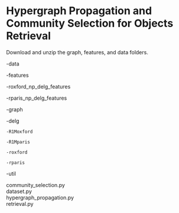 # Hypergraph Propagation and Community Selection for Objects Retrieval

Download and unzip the graph, features, and data folders. 

-data 

-features 

  -roxford_np_delg_features 
  
  -rparis_np_delg_features 
  
-graph 

  -delg 
  
    -R1Moxford 
    
    -R1Mparis 
    
    -roxford 
    
    -rparis 
    
-util 

community_selection.py  
dataset.py  
hypergraph_propagation.py  
retrieval.py  
